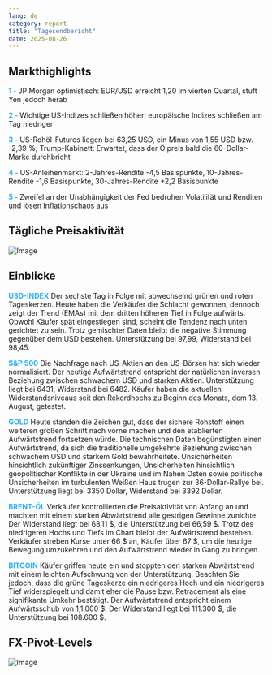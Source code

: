 ```yaml
---
lang: de
category: report
title: "Tagesendbericht"
date: 2025-08-26
---
```



<h2>Markthighlights</h2>
<strong style="color: #2caef7;">1 - </strong> JP Morgan optimistisch: EUR/USD erreicht 1,20 im vierten Quartal, stuft Yen jedoch herab

<strong style="color: #2caef7;">2 - </strong> Wichtige US-Indizes schließen höher; europäische Indizes schließen am Tag niedriger

<strong style="color: #2caef7;">3 - </strong> US-Rohöl-Futures liegen bei 63,25 USD, ein Minus von 1,55 USD bzw. -2,39 %; Trump-Kabinett: Erwartet, dass der Ölpreis bald die 60-Dollar-Marke durchbricht

<strong style="color: #2caef7;">4 - </strong> US-Anleihenmarkt: 2-Jahres-Rendite -4,5 Basispunkte, 10-Jahres-Rendite -1,6 Basispunkte, 30-Jahres-Rendite +2,2 Basispunkte

<strong style="color: #2caef7;">5 - </strong> Zweifel an der Unabhängigkeit der Fed bedrohen Volatilität und Renditen und lösen Inflationschaos aus



<h2>Tägliche Preisaktivität</h2>
<img src="https://markleighedu.github.io/img/Aug-2025/26-Aug-2025/price.jpg" alt="Image"/>

<h2>Einblicke</h2>
<strong style="color: #2caef7;">USD-INDEX</strong> Der sechste Tag in Folge mit abwechselnd grünen und roten Tageskerzen. Heute haben die Verkäufer die Schlacht gewonnen, dennoch zeigt der Trend (EMAs) mit dem dritten höheren Tief in Folge aufwärts. Obwohl Käufer spät eingestiegen sind, scheint die Tendenz nach unten gerichtet zu sein. Trotz gemischter Daten bleibt die negative Stimmung gegenüber dem USD bestehen. Unterstützung bei 97,99, Widerstand bei 98,45.

<strong style="color: #2caef7;">S&P 500</strong> Die Nachfrage nach US-Aktien an den US-Börsen hat sich wieder normalisiert. Der heutige Aufwärtstrend entspricht der natürlichen inversen Beziehung zwischen schwachem USD und starken Aktien. Unterstützung liegt bei 6431, Widerstand bei 6482. Käufer haben die aktuellen Widerstandsniveaus seit den Rekordhochs zu Beginn des Monats, dem 13. August, getestet.

<strong style="color: #2caef7;">GOLD</strong> Heute standen die Zeichen gut, dass der sichere Rohstoff einen weiteren großen Schritt nach vorne machen und den etablierten Aufwärtstrend fortsetzen würde. Die technischen Daten begünstigten einen Aufwärtstrend, da sich die traditionelle umgekehrte Beziehung zwischen schwachem USD und starkem Gold bewahrheitete. Unsicherheiten hinsichtlich zukünftiger Zinssenkungen, Unsicherheiten hinsichtlich geopolitischer Konflikte in der Ukraine und im Nahen Osten sowie politische Unsicherheiten im turbulenten Weißen Haus trugen zur 36-Dollar-Rallye bei. Unterstützung liegt bei 3350 Dollar, Widerstand bei 3392 Dollar.

<strong style="color: #2caef7;">BRENT-ÖL</strong> Verkäufer kontrollierten die Preisaktivität von Anfang an und machten mit einem starken Abwärtstrend alle gestrigen Gewinne zunichte. Der Widerstand liegt bei 68,11 $, die Unterstützung bei 66,59 $. Trotz des niedrigeren Hochs und Tiefs im Chart bleibt der Aufwärtstrend bestehen. Verkäufer streben Kurse unter 66 $ an, Käufer über 67 $, um die heutige Bewegung umzukehren und den Aufwärtstrend wieder in Gang zu bringen.

<strong style="color: #2caef7;">BITCOIN</strong> Käufer griffen heute ein und stoppten den starken Abwärtstrend mit einem leichten Aufschwung von der Unterstützung. Beachten Sie jedoch, dass die grüne Tageskerze ein niedrigeres Hoch und ein niedrigeres Tief widerspiegelt und damit eher die Pause bzw. Retracement als eine signifikante Umkehr bestätigt. Der Aufwärtstrend entspricht einem Aufwärtsschub von 1,1.000 $. Der Widerstand liegt bei 111.300 $, die Unterstützung bei 108.600 $.



<h2>FX-Pivot-Levels</h2>
<img src="https://markleighedu.github.io/img/Aug-2025/26-Aug-2025/pivot.jpg" alt="Image"/>